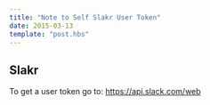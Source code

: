 ```yaml
---
title: "Note to Self Slakr User Token"
date: 2015-03-13
template: "post.hbs"
---
```


## Slakr


To get a user token go to:
https://api.slack.com/web